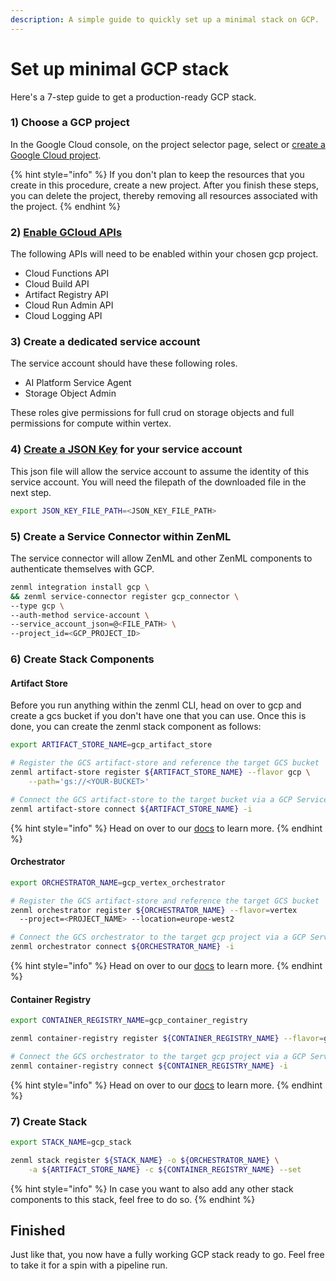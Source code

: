 ```yaml
---
description: A simple guide to quickly set up a minimal stack on GCP.
---
```


# Set up minimal GCP stack

Here's a 7-step guide to get a production-ready GCP stack.



### 1) Choose a GCP project&#x20;

In the Google Cloud console, on the project selector page, select or [create a Google Cloud project](https://cloud.google.com/resource-manager/docs/creating-managing-projects).

{% hint style="info" %}
If you don't plan to keep the resources that you create in this procedure, create a new project. After you finish these steps, you can delete the project, thereby removing all resources associated with the project.
{% endhint %}

### 2) [Enable GCloud APIs](https://console.cloud.google.com/flows/enableapi?apiid=cloudfunctions,cloudbuild.googleapis.com,artifactregistry.googleapis.com,run.googleapis.com,logging.googleapis.com\&redirect=https://cloud.google.com/functions/docs/create-deploy-gcloud&\_ga=2.103703808.1862683951.1694002459-205697788.1651483076&\_gac=1.161946062.1694011263.Cj0KCQjwxuCnBhDLARIsAB-cq1ouJZlVKAVPMsXnYrgQVF2t1Q2hUjgiHVpHXi2N0NlJvG3j3y-PPh8aAoSIEALw\_wcB)

The following APIs will need to be enabled within your chosen gcp project.

* Cloud Functions API
* Cloud Build API
* Artifact Registry API
* Cloud Run Admin API
* Cloud Logging API



### 3) Create a dedicated service account

The service account should have these following roles.

* AI Platform Service Agent
* Storage Object Admin

These roles give permissions for full crud on storage objects and full permissions for compute within vertex.

### 4) [Create a JSON Key](https://cloud.google.com/iam/docs/keys-create-delete) for your service account

This json file will allow the service account to assume the identity of this service account. You will need the filepath of the downloaded file in the next step.

```bash
export JSON_KEY_FILE_PATH=<JSON_KEY_FILE_PATH>
```

### 5) Create a Service Connector within ZenML

The service connector will allow ZenML and other ZenML components to authenticate themselves with GCP.

```bash
zenml integration install gcp \
&& zenml service-connector register gcp_connector \
--type gcp \
--auth-method service-account \
--service_account_json=@<FILE_PATH> \
--project_id=<GCP_PROJECT_ID>
```

### 6) Create Stack Components

#### Artifact Store

Before you run anything within the zenml CLI, head on over to gcp and create a gcs bucket if you don't have one that you can use. Once this is done, you can create the zenml stack component as follows:

```bash
export ARTIFACT_STORE_NAME=gcp_artifact_store

# Register the GCS artifact-store and reference the target GCS bucket
zenml artifact-store register ${ARTIFACT_STORE_NAME} --flavor gcp \
    --path='gs://<YOUR-BUCKET>'

# Connect the GCS artifact-store to the target bucket via a GCP Service Connector
zenml artifact-store connect ${ARTIFACT_STORE_NAME} -i
```

{% hint style="info" %}
Head on over to our [docs](../../component-guide/artifact-stores/gcp/) to learn more.
{% endhint %}

#### Orchestrator

```bash
export ORCHESTRATOR_NAME=gcp_vertex_orchestrator

# Register the GCS artifact-store and reference the target GCS bucket
zenml orchestrator register ${ORCHESTRATOR_NAME} --flavor=vertex 
  --project=<PROJECT_NAME> --location=europe-west2

# Connect the GCS orchestrator to the target gcp project via a GCP Service Connector
zenml orchestrator connect ${ORCHESTRATOR_NAME} -i
```

{% hint style="info" %}
Head on over to our [docs](../../component-guide/orchestrators/vertex.md) to learn more.
{% endhint %}

#### Container Registry

```bash
export CONTAINER_REGISTRY_NAME=gcp_container_registry

zenml container-registry register ${CONTAINER_REGISTRY_NAME} --flavor=gcp --uri=<GCR-URI>

# Connect the GCS orchestrator to the target gcp project via a GCP Service Connector
zenml container-registry connect ${CONTAINER_REGISTRY_NAME} -i
```

{% hint style="info" %}
Head on over to our [docs](../../component-guide/container-registries/gcp.md) to learn more.
{% endhint %}

### 7) Create Stack

```bash
export STACK_NAME=gcp_stack

zenml stack register ${STACK_NAME} -o ${ORCHESTRATOR_NAME} \
    -a ${ARTIFACT_STORE_NAME} -c ${CONTAINER_REGISTRY_NAME} --set
```

{% hint style="info" %}
In case you want to also add any other stack components to this stack, feel free to do so.
{% endhint %}

## Finished

Just like that, you now have a fully working GCP stack ready to go. Feel free to take it for a spin with a pipeline run.

